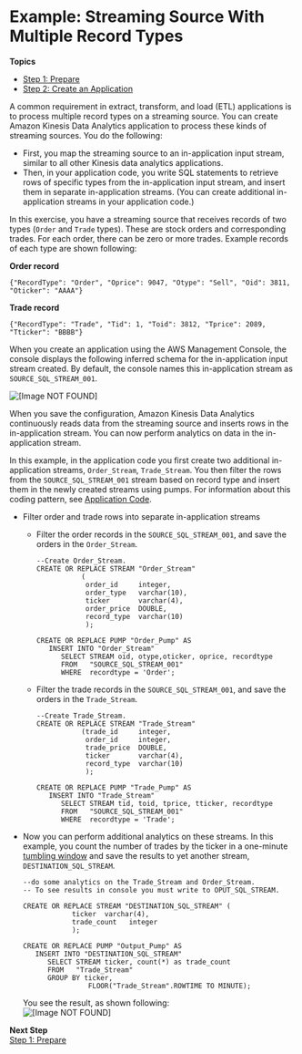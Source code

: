 # Example: Streaming Source With Multiple Record Types<a name="app-tworecordtypes"></a>

**Topics**
+ [Step 1: Prepare](tworecordtypes-prepare.md)
+ [Step 2: Create an Application](tworecordtypes-create-app.md)

 A common requirement in extract, transform, and load \(ETL\) applications is to process multiple record types on a streaming source\. You can create Amazon Kinesis Data Analytics application to process these kinds of streaming sources\. You do the following:
+ First, you map the streaming source to an in\-application input stream, similar to all other Kinesis data analytics applications\.
+ Then, in your application code, you write SQL statements to retrieve rows of specific types from the in\-application input stream, and insert them in separate in\-application streams\. \(You can create additional in\-application streams in your application code\.\)

In this exercise, you have a streaming source that receives records of two types \(`Order` and `Trade` types\)\. These are stock orders and corresponding trades\. For each order, there can be zero or more trades\. Example records of each type are shown following:

**Order record**

```
{"RecordType": "Order", "Oprice": 9047, "Otype": "Sell", "Oid": 3811, "Oticker": "AAAA"}
```

**Trade record**

```
{"RecordType": "Trade", "Tid": 1, "Toid": 3812, "Tprice": 2089, "Tticker": "BBBB"}
```

When you create an application using the AWS Management Console, the console displays the following inferred schema for the in\-application input stream created\. By default, the console names this in\-application stream as `SOURCE_SQL_STREAM_001`\.

![\[Image NOT FOUND\]](http://docs.aws.amazon.com/kinesisanalytics/latest/dev/images/two-record-types-10.png)

When you save the configuration, Amazon Kinesis Data Analytics continuously reads data from the streaming source and inserts rows in the in\-application stream\. You can now perform analytics on data in the in\-application stream\. 

In this example, in the application code you first create two additional in\-application streams, `Order_Stream`, `Trade_Stream`\. You then filter the rows from the `SOURCE_SQL_STREAM_001` stream based on record type and insert them in the newly created streams using pumps\. For information about this coding pattern, see [Application Code](how-it-works-app-code.md)\.
+ Filter order and trade rows into separate in\-application streams
  + Filter the order records in the `SOURCE_SQL_STREAM_001`, and save the orders in the `Order_Stream`\.

    ```
    --Create Order_Stream.
    CREATE OR REPLACE STREAM "Order_Stream" 
               ( 
                order_id     integer, 
                order_type   varchar(10),
                ticker       varchar(4),
                order_price  DOUBLE, 
                record_type  varchar(10)
                );
    
    CREATE OR REPLACE PUMP "Order_Pump" AS 
       INSERT INTO "Order_Stream"
          SELECT STREAM oid, otype,oticker, oprice, recordtype 
          FROM   "SOURCE_SQL_STREAM_001"
          WHERE  recordtype = 'Order';
    ```
  + Filter the trade records in the `SOURCE_SQL_STREAM_001`, and save the orders in the `Trade_Stream`\.

    ```
    --Create Trade_Stream.      
    CREATE OR REPLACE STREAM "Trade_Stream" 
               (trade_id     integer, 
                order_id     integer, 
                trade_price  DOUBLE, 
                ticker       varchar(4),
                record_type  varchar(10)
                );
    
    CREATE OR REPLACE PUMP "Trade_Pump" AS 
       INSERT INTO "Trade_Stream"
          SELECT STREAM tid, toid, tprice, tticker, recordtype
          FROM   "SOURCE_SQL_STREAM_001"
          WHERE  recordtype = 'Trade';
    ```
+ Now you can perform additional analytics on these streams\. In this example, you count the number of trades by the ticker in a one\-minute [tumbling window](http://docs.aws.amazon.com/kinesisanalytics/latest/dev/tumbling-window-concepts.html) and save the results to yet another stream, `DESTINATION_SQL_STREAM`\. 

  ```
  --do some analytics on the Trade_Stream and Order_Stream. 
  -- To see results in console you must write to OPUT_SQL_STREAM.
  
  CREATE OR REPLACE STREAM "DESTINATION_SQL_STREAM" (
              ticker  varchar(4),
              trade_count   integer
              );
  
  CREATE OR REPLACE PUMP "Output_Pump" AS 
     INSERT INTO "DESTINATION_SQL_STREAM"
        SELECT STREAM ticker, count(*) as trade_count
        FROM   "Trade_Stream"
        GROUP BY ticker,
                  FLOOR("Trade_Stream".ROWTIME TO MINUTE);
  ```

  You see the result, as shown following:  
![\[Image NOT FOUND\]](http://docs.aws.amazon.com/kinesisanalytics/latest/dev/images/two-record-types-20.png)

**Next Step**  
[Step 1: Prepare](tworecordtypes-prepare.md)